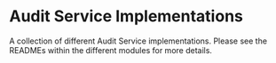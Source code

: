 # Audit Service Implementations

A collection of different Audit Service implementations.
Please see the READMEs within the different modules for more details.
